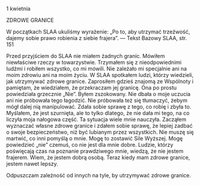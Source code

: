 1 kwietnia

ZDROWE GRANICE

 W początkach SLAA ukuliśmy wyrażenie: „Po to, aby utrzymać trzeźwość, dajemy sobie prawo robienia z siebie frajera”. — Tekst Bazowy SLAA, str. 151

 Przed przyjściem do SLAA nie miałem żadnych granic. Mówiłem niewłaściwe rzeczy w towarzystwie. Trzymałem się z nieodpowiednimi ludźmi i robiłem wszystko, co mi mówili. Nie zależało mi specjalnie ani na moim zdrowiu ani na moim życiu. W SLAA spotkałem ludzi, którzy wiedzieli, jak utrzymywać zdrowe granice. Zaprosiłem gdzieś znajomą ze Wspólnoty i pamiętam, że wiedziałem, że przekraczam jej granicę. Ona po prostu powiedziała grzecznie „Nie”. Byłem zszokowany. Nie dbała o moje uczucia ani nie próbowała tego łagodzić. Nie próbowała też się tłumaczyć, żebym mógł dalej nią manipulować. Zdała sobie sprawę z tego, co robię i zbyła to. Myślałem, że jest szurnięta, ale to tylko dlatego, że nie dała mi tego, na co liczyła moja nałogowa część. Ta sytuacja wiele mnie nauczyła. Zacząłem wyznaczać własne zdrowe granice i zdałem sobie sprawę, że lepiej zadbać o swoje bezpieczeństwo, niż być lubianym przez wszystkich. Nie muszę się martwić, co inni pomyślą o mnie. Mogę to zostawić Sile Wyższej. Mogę powiedzieć „nie” czemuś, co nie jest dla mnie dobre. Ludzie, którzy poświęcają czas na poznanie prawdziwego mnie, wiedzą, że nie jestem frajerem. Wiem, że jestem dobrą osobą. Teraz kiedy mam zdrowe granice, jestem nawet lepszy.

 Odpuszczam zależność od innych na tyle, by utrzymywać zdrowe granice.

